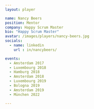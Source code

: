 ```yaml
---
layout: player

name: Nancy Beers
position: Mentor
company: Happy Scrum Master
bio: "Happy Scrum Master"
avatar: /images/players/nancy-beers.jpg
socials:
  - name: linkedin
    url : in/nancybeers/

events:
  - Amsterdam 2017
  - Luxembourg 2018
  - Hamburg 2018
  - Amsterdam 2018
  - Luxembourg 2019
  - Bologna 2019
  - Amsterdam 2019
  - München 2022

---
```

